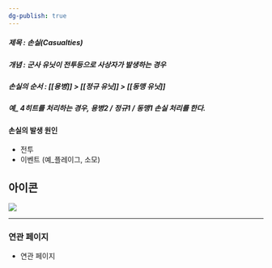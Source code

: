 ```yaml
---
dg-publish: true
---
```

##### 제목 : 손실(Casualties)
##### 개념 : 군사 유닛이 전투등으로 사상자가 발생하는 경우

##### 손실의 순서  : [[용병]] > [[정규 유닛]] > [[동맹 유닛]]
##### 예_ 4히트를 처리하는 경우, 용병2 / 정규1 / 동맹1 손실 처리를 한다.

#### 손실의 발생 원인
- 전투
- 이벤트 (예_플레이그, 소모)

## 아이콘
<img src="\Assets\ImageName.png"/>


--- 

### 연관 페이지
- 연관 페이지
